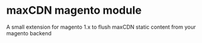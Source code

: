 # maxCDN magento module
A small extension for magento 1.x to flush maxCDN static content from your magento backend
